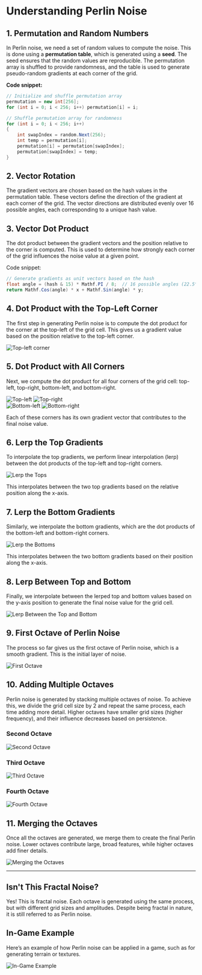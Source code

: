 # Understanding Perlin Noise

## 1. Permutation and Random Numbers
In Perlin noise, we need a set of random values to compute the noise. This is done using a **permutation table**, which is generated using a **seed**. The seed ensures that the random values are reproducible. The permutation array is shuffled to provide randomness, and the table is used to generate pseudo-random gradients at each corner of the grid.

**Code snippet:**

```csharp
// Initialize and shuffle permutation array
permutation = new int[256];
for (int i = 0; i < 256; i++) permutation[i] = i;

// Shuffle permutation array for randomness
for (int i = 0; i < 256; i++)
{
    int swapIndex = random.Next(256);
    int temp = permutation[i];
    permutation[i] = permutation[swapIndex];
    permutation[swapIndex] = temp;
}
```

## 2. Vector Rotation
The gradient vectors are chosen based on the hash values in the permutation table. These vectors define the direction of the gradient at each corner of the grid. The vector directions are distributed evenly over 16 possible angles, each corresponding to a unique hash value.

## 3. Vector Dot Product
The dot product between the gradient vectors and the position relative to the corner is computed. This is used to determine how strongly each corner of the grid influences the noise value at a given point.

Code snippet:
```csharp
// Generate gradients as unit vectors based on the hash
float angle = (hash & 15) * Mathf.PI / 8;  // 16 possible angles (22.5° apart)
return Mathf.Cos(angle) * x + Mathf.Sin(angle) * y;
```

## 4. Dot Product with the Top-Left Corner
The first step in generating Perlin noise is to compute the dot product for the corner at the top-left of the grid cell. This gives us a gradient value based on the position relative to the top-left corner.

![Top-left corner](Images/TopLeft.png)

## 5. Dot Product with All Corners
Next, we compute the dot product for all four corners of the grid cell: top-left, top-right, bottom-left, and bottom-right.

![Top-left](Images/TopLeft.png) ![Top-right](Images/TopRight.png)  
![Bottom-left](Images/BottomLeft.png) ![Bottom-right](Images/BottomRight.png)

Each of these corners has its own gradient vector that contributes to the final noise value.

## 6. Lerp the Top Gradients
To interpolate the top gradients, we perform linear interpolation (lerp) between the dot products of the top-left and top-right corners.

![Lerp the Tops](Images/LerpedTop.png)

This interpolates between the two top gradients based on the relative position along the x-axis.

## 7. Lerp the Bottom Gradients
Similarly, we interpolate the bottom gradients, which are the dot products of the bottom-left and bottom-right corners.

![Lerp the Bottoms](Images/LerpedBottom.png)

This interpolates between the two bottom gradients based on their position along the x-axis.

## 8. Lerp Between Top and Bottom
Finally, we interpolate between the lerped top and bottom values based on the y-axis position to generate the final noise value for the grid cell.

![Lerp Between the Top and Bottom](Images/FirstOctave.png)

## 9. First Octave of Perlin Noise
The process so far gives us the first octave of Perlin noise, which is a smooth gradient. This is the initial layer of noise.

![First Octave](Images/FirstOctave.png)

## 10. Adding Multiple Octaves
Perlin noise is generated by stacking multiple octaves of noise. To achieve this, we divide the grid cell size by 2 and repeat the same process, each time adding more detail. Higher octaves have smaller grid sizes (higher frequency), and their influence decreases based on persistence.

### Second Octave
![Second Octave](Images/SecondOctave.png)

### Third Octave
![Third Octave](Images/ThirdOctave.png)

### Fourth Octave
![Fourth Octave](Images/ForthOctave.png)

## 11. Merging the Octaves
Once all the octaves are generated, we merge them to create the final Perlin noise. Lower octaves contribute large, broad features, while higher octaves add finer details.

![Merging the Octaves](Images/FinalResult.png)

---

## Isn't This Fractal Noise?
Yes! This is fractal noise. Each octave is generated using the same process, but with different grid sizes and amplitudes. Despite being fractal in nature, it is still referred to as Perlin noise.

## In-Game Example
Here’s an example of how Perlin noise can be applied in a game, such as for generating terrain or textures.

![In-Game Example](Images/InGameExample.png)
